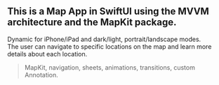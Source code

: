 ## This is a Map App in SwiftUI using the MVVM architecture and the MapKit package.

Dynamic for iPhone/iPad and dark/light, portrait/landscape modes.<br>
The user can navigate to specific locations on the map and learn more details about each location.

> MapKit, navigation, sheets, animations, transitions, custom Annotation.
